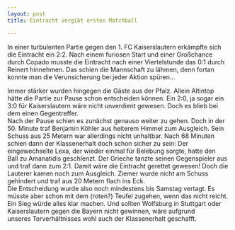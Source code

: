 ```yaml
---
layout: post
title: Eintracht vergibt ersten Matchball

---
```


In einer turbulenten Partie gegen den 1. FC Kaiserslautern erkämpfte sich die Eintracht ein 2:2. Nach einem furiosen Start und einer Großchance durch Copado musste die Eintracht nach einer Viertelstunde das 0:1 durch Reinert hinnehmen. Das schien die Mannschaft zu lähmen, denn fortan konnte man die Verunsicherung bei jeder Aktion spüren...

Immer stärker wurden hingegen die Gäste aus der Pfalz. Allein Altintop hätte die Partie zur Pause schon entscheiden können. Ein 2:0, ja sogar ein 3:0 für Kaiserslautern wäre nicht unverdient gewesen. Doch es blieb bei dem einen Gegentreffer.  
Nach der Pause schien es zunächst genauso weiter zu gehen. Doch in der 50. Minute traf Benjamin Köhler aus heiterem Himmel zum Ausgleich. Sein Schuss aus 25 Metern war allerdings nicht unhaltbar. Nach 68 Minuten schien dann der Klassenerhalt doch schon sicher zu sein: Der eingewechselte Lexa, der wieder einmal für Belebung sorgte, hatte den Ball zu Amanatidis geschlenzt. Der Grieche tanzte seinen Gegenspieler aus und traf dann zum 2:1. Damit wäre die Eintracht gerettet gewesen! Doch die Lauterer kamen noch zum Ausgleich. Ziemer wurde nicht am Schuss gehindert und traf aus 20 Metern flach ins Eck.  
Die Entscheidung wurde also noch mindestens bis Samstag vertagt. Es müsste aber schon mit dem (roten?) Teufel zugehen, wenn das nicht reicht. Ein Sieg würde alles klar machen. Und sollten Wolfsburg in Stuttgart oder Kaiserslautern gegen die Bayern nicht gewinnen, wäre aufgrund unseres Torverhältnisses wohl auch der Klassenerhalt geschafft.
